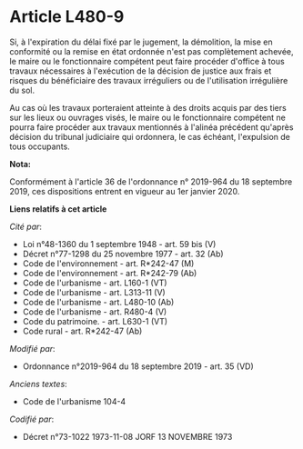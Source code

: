 # Article L480-9

Si, à l'expiration du délai fixé par le jugement, la démolition, la mise en conformité ou la remise en état ordonnée n'est
pas complètement achevée, le maire ou le fonctionnaire compétent peut faire procéder d'office à tous travaux nécessaires à
l'exécution de la décision de justice aux frais et risques du bénéficiaire des travaux irréguliers ou de l'utilisation
irrégulière du sol. 

Au cas où les travaux porteraient atteinte à des droits acquis par des tiers sur les lieux ou ouvrages visés, le maire ou le
fonctionnaire compétent ne pourra faire procéder aux travaux mentionnés à l'alinéa précédent qu'après décision du   tribunal
judiciaire qui ordonnera, le cas échéant, l'expulsion de tous occupants.

**Nota:**

Conformément à l'article 36 de l'ordonnance n° 2019-964 du 18 septembre 2019, ces dispositions entrent en vigueur au 1er
janvier 2020.

**Liens relatifs à cet article**

_Cité par_:

  - Loi n°48-1360 du 1 septembre 1948 - art. 59 bis (V)
  - Décret n°77-1298 du 25 novembre 1977 - art. 32 (Ab)
  - Code de l'environnement - art. R*242-47 (M)
  - Code de l'environnement - art. R*242-79 (Ab)
  - Code de l'urbanisme - art. L160-1 (VT)
  - Code de l'urbanisme - art. L313-11 (V)
  - Code de l'urbanisme - art. L480-10 (Ab)
  - Code de l'urbanisme - art. R480-4 (V)
  - Code du patrimoine. - art. L630-1 (VT)
  - Code rural - art. R*242-47 (Ab)

_Modifié par_:

  - Ordonnance n°2019-964 du 18 septembre 2019 - art. 35 (VD)

_Anciens textes_:

  - Code de l'urbanisme 104-4

_Codifié par_:

  - Décret n°73-1022 1973-11-08 JORF 13 NOVEMBRE 1973
